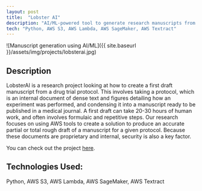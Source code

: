 ```yaml
---
layout: post
title:  "Lobster AI"
description: "AI/ML-powered tool to generate research manuscripts from drug trial protocols."
tech: "Python, AWS S3, AWS Lambda, AWS SageMaker, AWS Textract"
---
```

![Manuscript generation using AI/ML]({{ site.baseurl }}/assets/img/projects/lobsterai.jpg)

## Description
LobsterAI is a research project looking at how to create a first draft manuscript from a drug trial protocol. This involves taking a protocol, which is an internal document of dense text and figures detailing how an experiment was performed, and condensing it into a manuscript ready to be published in a medical journal. A first draft can take 20-30 hours of human work, and often involves formulaic and repetitive steps. Our research focuses on using AWS tools to create a solution to produce an accurate partial or total rough draft of a manuscript for a given protocol. Because these documents are proprietary and internal, security is also a key factor.

You can check out the project <a href="https://seniorproject.cci.drexel.edu/project/10d8770a-6554-47f5-85bb-c5b98bf1254c/" target="_blank">here</a>.

## Technologies Used:
Python, AWS S3, AWS Lambda, AWS SageMaker, AWS Textract

